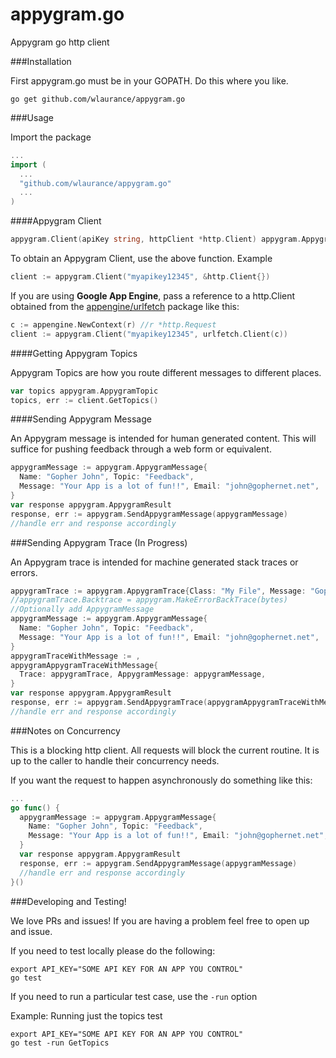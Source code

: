 appygram.go
===========

Appygram go http client


###Installation

First appygram.go must be in your GOPATH. Do this where you like.

```
go get github.com/wlaurance/appygram.go
```

###Usage

Import the package

```go
...
import (
  ...
  "github.com/wlaurance/appygram.go"
  ...
)
```

####Appygram Client

```go
appygram.Client(apiKey string, httpClient *http.Client) appygram.AppygramClient
```

To obtain an Appygram Client, use the above function. Example

```go
client := appygram.Client("myapikey12345", &http.Client{})
```

If you are using **Google App Engine**, pass a reference to a
http.Client obtained from the [appengine/urlfetch](https://developers.google.com/appengine/docs/go/urlfetch/)
package like this:

```go
c := appengine.NewContext(r) //r *http.Request
client := appygram.Client("myapikey12345", urlfetch.Client(c))
```

####Getting Appygram Topics

Appygram Topics are how you route different messages to different
places.

```go
var topics appygram.AppygramTopic
topics, err := client.GetTopics()
```

####Sending Appygram Message

An Appygram message is intended for human generated content. This will
suffice for pushing feedback through a web form or equivalent.

```go
appygramMessage := appygram.AppygramMessage{
  Name: "Gopher John", Topic: "Feedback",
  Message: "Your App is a lot of fun!!", Email: "john@gophernet.net",
}
var response appygram.AppygramResult
response, err := appygram.SendAppygramMessage(appygramMessage)
//handle err and response accordingly
```

###Sending Appygram Trace (In Progress)

An Appygram trace is intended for machine generated stack traces or
errors.

```go
appygramTrace := appygram.AppygramTrace{Class: "My File", Message: "Gophers"}
//appygramTrace.Backtrace = appygram.MakeErrorBackTrace(bytes)
//Optionally add AppygramMessage
appygramMessage := appygram.AppygramMessage{
  Name: "Gopher John", Topic: "Feedback",
  Message: "Your App is a lot of fun!!", Email: "john@gophernet.net",
}
appygramTraceWithMessage := ,
appygramAppygramTraceWithMessage{
  Trace: appygramTrace, AppygramMessage: appygramMessage,
}
var response appygram.AppygramResult
response, err := appygram.SendAppygramTrace(appygramAppygramTraceWithMessage)
//handle err and response accordingly
```

###Notes on Concurrency

This is a blocking http client. All requests will block the current
routine. It is up to the caller to handle their concurrency needs.

If you want the request to happen asynchronously do something like this:

```go
...
go func() {
  appygramMessage := appygram.AppygramMessage{
    Name: "Gopher John", Topic: "Feedback",
    Message: "Your App is a lot of fun!!", Email: "john@gophernet.net",
  }
  var response appygram.AppygramResult
  response, err := appygram.SendAppygramMessage(appygramMessage)
  //handle err and response accordingly
}()
```

###Developing and Testing!

We love PRs and issues! If you are having a problem feel free to open up
and issue.

If you need to test locally please do the following:

```
export API_KEY="SOME API KEY FOR AN APP YOU CONTROL"
go test
```

If you need to run a particular test case, use the `-run` option

Example: Running just the topics test

```
export API_KEY="SOME API KEY FOR AN APP YOU CONTROL"
go test -run GetTopics
```

